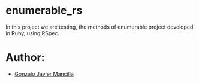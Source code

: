 # enumerable_rs
In this project we are testing, the methods of enumerable project developed in Ruby, using RSpec. 
# Author:
<ul>
  <li> <a href="http://github.com/gonjavi">Gonzalo Javier Mancilla </a></li>
</ul>
